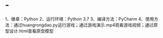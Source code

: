# -
1、徽章：Python
2、运行环境：Python 3.7
3、编译方法：PyCharm
4、使用方法：通过huangrongdao.py运行游戏；通过游戏演示.mp4观看游戏视频；通过原型设计.html查看原型模型
